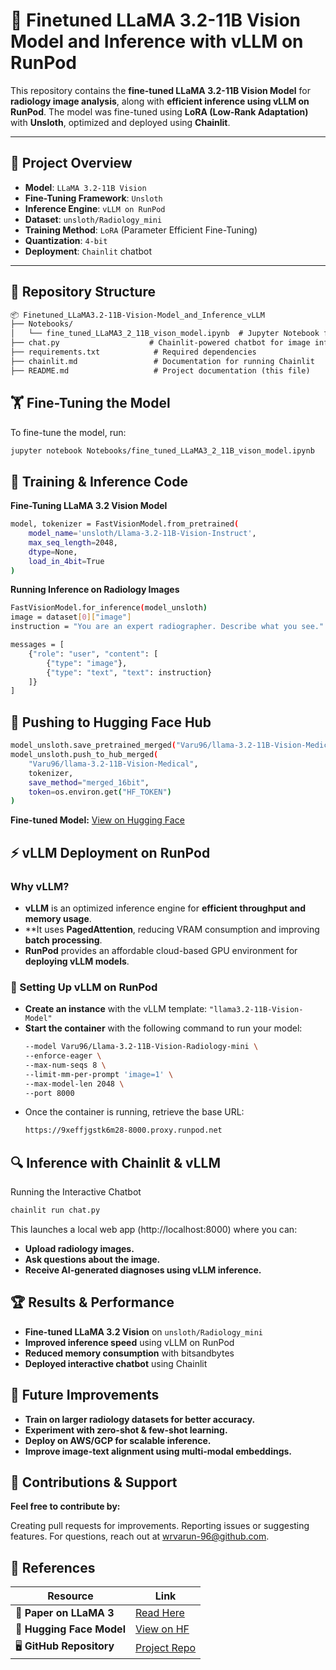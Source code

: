 # 🚀 Finetuned LLaMA 3.2-11B Vision Model and Inference with vLLM on RunPod

This repository contains the **fine-tuned LLaMA 3.2-11B Vision Model** for **radiology image analysis**, along with **efficient inference using vLLM on RunPod**. The model was fine-tuned using **LoRA (Low-Rank Adaptation)** with **Unsloth**, optimized and deployed using **Chainlit**.

---

## 📖 **Project Overview**
- **Model**: `LLaMA 3.2-11B Vision`
- **Fine-Tuning Framework**: `Unsloth`
- **Inference Engine**: `vLLM on RunPod`
- **Dataset**: `unsloth/Radiology_mini`
- **Training Method**: `LoRA` (Parameter Efficient Fine-Tuning)
- **Quantization**: `4-bit`
- **Deployment**: `Chainlit` chatbot

---

## 📂 **Repository Structure**
```markdown
📦 Finetuned_LLaMA3.2-11B-Vision-Model_and_Inference_vLLM
├── Notebooks/
│   └── fine_tuned_LLaMA3_2_11B_vison_model.ipynb  # Jupyter Notebook for model fine-tuning
├── chat.py                    # Chainlit-powered chatbot for image inference
├── requirements.txt            # Required dependencies
├── chainlit.md                 # Documentation for running Chainlit
├── README.md                   # Project documentation (this file)
```

## 🏋️ Fine-Tuning the Model

To fine-tune the model, run:

```sh
jupyter notebook Notebooks/fine_tuned_LLaMA3_2_11B_vison_model.ipynb
```

## 📜 Training & Inference Code

**Fine-Tuning LLaMA 3.2 Vision Model**

```bash
model, tokenizer = FastVisionModel.from_pretrained(
    model_name='unsloth/Llama-3.2-11B-Vision-Instruct',
    max_seq_length=2048,
    dtype=None,
    load_in_4bit=True
)
```

**Running Inference on Radiology Images**
```sh
FastVisionModel.for_inference(model_unsloth)
image = dataset[0]["image"]
instruction = "You are an expert radiographer. Describe what you see."

messages = [
    {"role": "user", "content": [
        {"type": "image"},
        {"type": "text", "text": instruction}
    ]}
]
```

## 🚀 Pushing to Hugging Face Hub
```sh
model_unsloth.save_pretrained_merged("Varu96/llama-3.2-11B-Vision-Medical", tokenizer)
model_unsloth.push_to_hub_merged(
    "Varu96/llama-3.2-11B-Vision-Medical",
    tokenizer,
    save_method="merged_16bit",
    token=os.environ.get("HF_TOKEN")
)
```
 **Fine-tuned Model:** [View on Hugging Face](https://huggingface.co/Varu96/llama-3.2-11B-Vision-Medical)

## ⚡ vLLM Deployment on RunPod
### Why vLLM?
- **vLLM** is an optimized inference engine for **efficient throughput and memory usage**.
- **It uses **PagedAttention**, reducing VRAM consumption and improving **batch processing**.
- **RunPod** provides an affordable cloud-based GPU environment for **deploying vLLM models**.
  
### 🚀 Setting Up vLLM on RunPod

- **Create an instance** with the vLLM template: `"llama3.2-11B-Vision-Model"`
- **Start the container** with the following command to run your model:
    ```bash
    --model Varu96/Llama-3.2-11B-Vision-Radiology-mini \
    --enforce-eager \
    --max-num-seqs 8 \
    --limit-mm-per-prompt 'image=1' \
    --max-model-len 2048 \
    --port 8000
    ```
- Once the container is running, retrieve the base URL:
    ```bash
    https://9xeffjgstk6m28-8000.proxy.runpod.net
    ```

## 🔍 Inference with Chainlit & vLLM

Running the Interactive Chatbot

```bash
chainlit run chat.py
```
This launches a local web app (http://localhost:8000) where you can:

- **Upload radiology images.**
- **Ask questions about the image.**
- **Receive AI-generated diagnoses using vLLM inference.**

## 🏆 Results & Performance

- **Fine-tuned LLaMA 3.2 Vision** on `unsloth/Radiology_mini`
- **Improved inference speed** using vLLM on RunPod
- **Reduced memory consumption** with bitsandbytes
- **Deployed interactive chatbot** using Chainlit


## 🎯 Future Improvements
- **Train on larger radiology datasets for better accuracy.**
- **Experiment with zero-shot & few-shot learning.**
- **Deploy on AWS/GCP for scalable inference.**
- **Improve image-text alignment using multi-modal embeddings.**

## 🤝 Contributions & Support
**Feel free to contribute by:**

Creating pull requests for improvements.
Reporting issues or suggesting features.
For questions, reach out at wrvarun-96@github.com.

## 🔗 References
| Resource | Link |
|----------|------|
| 📜 **Paper on LLaMA 3** | [Read Here](https://arxiv.org/abs/2302.13971) |
| 🤖 **Hugging Face Model** | [View on HF](https://huggingface.co/Varu96/llama-3.2-11B-Vision-Medical) |
| 🖥️ **GitHub Repository** | [Project Repo](https://github.com/wrvarun-96/Finetuned_LLaMA3.2-11B-Vision-Model_and_Inference_vLLM) |







